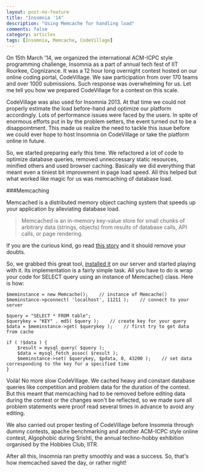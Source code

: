 ```yaml
---
layout: post-no-feature
title: "Insomnia '14"
description: "Using Memcache for handling load"
comments: false
category: articles
tags: [Insomnia, Memcache, CodeVillage]
---
```


On 15th March '14, we organized the international ACM-ICPC style programming challenge, Insomnia as a part of annual tech fest of IIT Roorkee, Cognizance. It was a 12 hour long overnight contest hosted on our online coding portal, CodeVillage. We saw participation from over 170 teams and over 1000 submissions. Such response was overwhelming for us. Let me tell you how we prepared CodeVillage for a contest on this scale.

CodeVillage was also used for Insomnia 2013. At that time we could not properly estimate the load before-hand and optimize our platform accordingly. Lots of performance issues were faced by the users. In spite of enormous efforts put in by the problem setters, the event turned out to be a disappointment. This made us realize the need to tackle this issue before we could ever hope to host Insomnia on CodeVillage or take the platform online in future.

So, we started preparing early this time. We refactored a lot of code to optimize database queries, removed unneccessary static resources, minified others and used browser caching. Basically we did everything that meant even a tiniest bit improvement in page load speed. All this helped but what worked like magic for us was memcaching of database load.

###Memcaching

Memcached is a distributed memory object caching system that speeds up your application by alleviating database load.

> Memcached is an in-memory key-value store for small chunks of arbitrary data (strings, objects) from results of database calls, API calls, or page rendering.

If you are the curious kind, go read [this story](http://code.google.com/p/memcached/wiki/TutorialCachingStory) and it should remove your doubts.

So, we grabbed this great tool, [installed it](http://memcached.org/downloads) on our server and started playing with it. Its implementation is a fairly simple task. All you have to do is wrap your code for SELECT query using an instance of Memcache() class. Here is how:

    $meminstance = new Memcache();    // instance of Memcache()
    $meminstance->pconnect( 'localhost', 11211 );    // connect to your server

    $query = "SELECT * FROM table";
    $querykey = "KEY" . md5( $query );    // create key for your query
    $data = $meminstance->get( $querykey );    // first try to get data from cache

    if ( !$data ) {
        $result = mysql_query( $query );
        $data = mysql_fetch_assoc( $result );
        $meminstance->set( $querykey, $pdata, 0, 43200 );    // set data corresponding to the key for a specified time
    }

Voilà! No more slow CodeVillage. We cached heavy and constant database queries like competition and problem data for the duration of the contest. But this meant that memcaching had to be removed before editing data during the contest or the changes won't be reflected, so we made sure all problem statements were proof read several times in advance to avoid any editing.

We also carried out proper testing of CodeVillage before Insomnia through dummy contests, apache benchmarking and another ACM-ICPC style online contest, Algophobic during Srishti, the annual techno-hobby exhibition organised by the Hobbies Club, IITR.

After all this, Insomnia ran pretty smoothly and was a success. So, that's how memcached saved the day, or rather night!